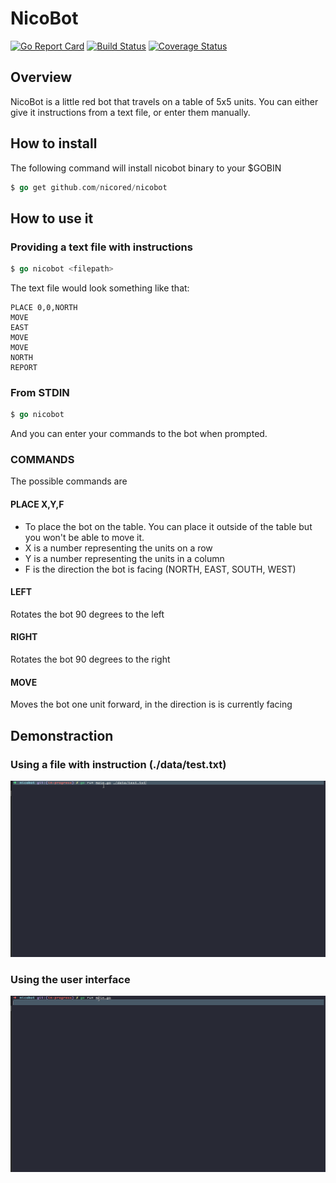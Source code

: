 # NicoBot

[![Go Report Card](https://goreportcard.com/badge/github.com/nicored/nicobot)](https://goreportcard.com/report/github.com/nicored/nicobot) [![Build Status](https://travis-ci.org/nicored/nicobot.svg)](https://travis-ci.org/nicored/nicobot) [![Coverage Status](https://coveralls.io/repos/github/nicored/nicobot/badge.svg?branch=master&v=2)](https://coveralls.io/github/nicored/d1req?branch=master)

## Overview

NicoBot is a little red bot that travels on a table of
5x5 units. You can either give it instructions from a text
file, or enter them manually.

## How to install

The following command will install nicobot binary to your $GOBIN 
```go
$ go get github.com/nicored/nicobot
````

## How to use it

### Providing a text file with instructions
```go
$ go nicobot <filepath>
````

The text file would look something like that:
```text
PLACE 0,0,NORTH
MOVE
EAST
MOVE
MOVE
NORTH
REPORT
```

### From STDIN
```go
$ go nicobot
```

And you can enter your commands to the bot when prompted.

### COMMANDS
The possible commands are

#### PLACE X,Y,F
- To place the bot on the table. You can place it outside of the table
but you won't be able to move it.
- X is a number representing the units on a row
- Y is a number representing the units in a column
- F is the direction the bot is facing (NORTH, EAST, SOUTH, WEST)

#### LEFT
Rotates the bot 90 degrees to the left

#### RIGHT
Rotates the bot 90 degrees to the right

#### MOVE
Moves the bot one unit forward, in the direction is is currently facing

## Demonstraction

### Using a file with instruction (./data/test.txt)
![Demo with file](./data/gifs/nicobot_file.gif "Nicobot demo with file")

### Using the user interface
![Demo with ui](./data/gifs/nicobot_cmd.gif "Nicobot demo with ui")
